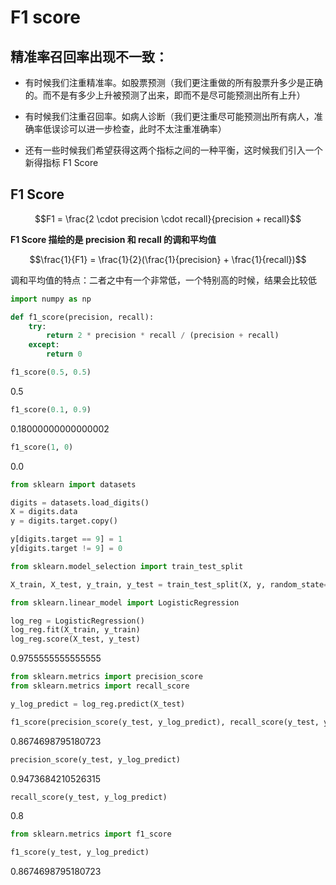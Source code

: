 # F1 score

## 精准率召回率出现不一致：

- 有时候我们注重精准率。如股票预测（我们更注重做的所有股票升多少是正确的。而不是有多少上升被预测了出来，即而不是尽可能预测出所有上升）

- 有时候我们注重召回率。如病人诊断（我们更注重尽可能预测出所有病人，准确率低误诊可以进一步检查，此时不太注重准确率）

- 还有一些时候我们希望获得这两个指标之间的一种平衡，这时候我们引入一个新得指标 F1 Score

## F1 Score

$$F1 = \frac{2 \cdot precision \cdot recall}{precision + recall}$$

**F1 Score 描绘的是 precision 和 recall 的调和平均值**

$$\frac{1}{F1} = \frac{1}{2}(\frac{1}{precision} + \frac{1}{recall})$$

调和平均值的特点：二者之中有一个非常低，一个特别高的时候，结果会比较低

```python
import numpy as np
```

```python
def f1_score(precision, recall):
    try:
        return 2 * precision * recall / (precision + recall) 
    except:
        return 0
```

```python
f1_score(0.5, 0.5)
```

0.5

```python
f1_score(0.1, 0.9)
```

0.18000000000000002

```python
f1_score(1, 0)
```

0.0

```python
from sklearn import datasets

digits = datasets.load_digits()
X = digits.data
y = digits.target.copy()

y[digits.target == 9] = 1
y[digits.target != 9] = 0
```

```python
from sklearn.model_selection import train_test_split

X_train, X_test, y_train, y_test = train_test_split(X, y, random_state=666)
```

```python
from sklearn.linear_model import LogisticRegression

log_reg = LogisticRegression()
log_reg.fit(X_train, y_train)
log_reg.score(X_test, y_test)
```

0.9755555555555555

```python
from sklearn.metrics import precision_score
from sklearn.metrics import recall_score

y_log_predict = log_reg.predict(X_test)

f1_score(precision_score(y_test, y_log_predict), recall_score(y_test, y_log_predict))
```

0.8674698795180723

```python
precision_score(y_test, y_log_predict)
```

0.9473684210526315

```python
recall_score(y_test, y_log_predict)
```

0.8

```python
from sklearn.metrics import f1_score

f1_score(y_test, y_log_predict)
```

0.8674698795180723
